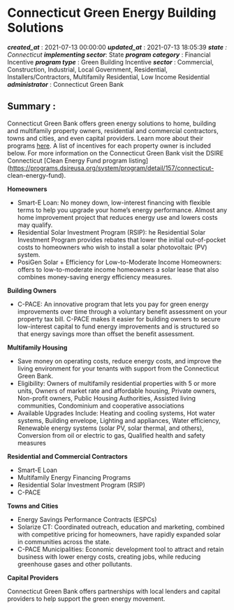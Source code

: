 # Connecticut Green Energy Building Solutions 
 ***created_at*** : 2021-07-13 00:00:00 
 ***updated_at*** : 2021-07-13 18:05:39 
 ***state** : Connecticut 
 **implementing sector***: State 
 ***program category*** : Financial Incentive 
 ***program type*** : Green Building Incentive 
 ***sector*** : Commercial, Construction, Industrial, Local Government, Residential, Installers/Contractors, Multifamily Residential, Low Income Residential 
 ***administrator*** : Connecticut Green Bank 
 ## Summary : 
 Connecticut Green Bank offers green energy solutions to home, building and
multifamily property owners, residential and commercial contractors, towns and
cities, and even capital providers. Learn more about their programs
[here](https://www.ctgreenbank.com/programs/all-programs/). A list of
incentives for each property owner is included below. For more information on
the Connecticut Green Bank visit the DSIRE Connecticut [Clean Energy Fund
program
listing](https://programs.dsireusa.org/system/program/detail/157/connecticut-
clean-energy-fund).  

**Homeowners**

  * Smart-E Loan: No money down, low-interest financing with flexible terms to help you upgrade your home’s energy performance. Almost any home improvement project that reduces energy use and lowers costs may qualify.
  * Residential Solar Investment Program (RSIP): he Residential Solar Investment Program provides rebates that lower the initial out-of-pocket costs to homeowners who wish to install a solar photovoltaic (PV) system.
  * PosiGen Solar + Efficiency for Low-to-Moderate Income Homeowners: offers to low-to-moderate income homeowners a solar lease that also combines money-saving energy efficiency measures.

**Building Owners**

  * C-PACE: An innovative program that lets you pay for green energy improvements over time through a voluntary benefit assessment on your property tax bill. C-PACE makes it easier for building owners to secure low-interest capital to fund energy improvements and is structured so that energy savings more than offset the benefit assessment.

**Multifamily Housing**

  * Save money on operating costs, reduce energy costs, and improve the living environment for your tenants with support from the Connecticut Green Bank. 
  * Eligibility: Owners of multifamily residential properties with 5 or more units, Owners of market rate and affordable housing, Private owners, Non-profit owners, Public Housing Authorities, Assisted living communities, Condominium and cooperative associations
  * Available Upgrades Include: Heating and cooling systems, Hot water systems, Building envelope, Lighting and appliances, Water efficiency, Renewable energy systems (solar PV, solar thermal, and others), Conversion from oil or electric to gas, Qualified health and safety measures

**Residential and Commercial Contractors**

  * Smart-E Loan
  * Multifamily Energy Financing Programs
  * Residential Solar Investment Program (RSIP)
  * C-PACE

**Towns and Cities**

  * Energy Savings Performance Contracts (ESPCs)
  * Solarize CT: Coordinated outreach, education and marketing, combined with competitive pricing for homeowners, have rapidly expanded solar in communities across the state.
  * C-PACE Municipalities: Economic development tool to attract and retain business with lower energy costs, creating jobs, while reducing greenhouse gases and other pollutants. 

**Capital Providers**

Connecticut Green Bank offers partnerships with local lenders and capital
providers to help support the green energy movement.

 
 